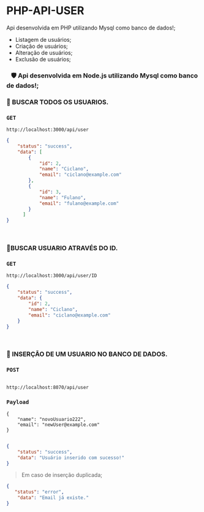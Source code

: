 # PHP-API-USER

Api desenvolvida em PHP utilizando Mysql como banco de dados!; 
 - Listagem de usuários;
 - Criação de usuários;
 - Alteração de usuários;
 - Exclusão de usuários;


### ⠀🛡️ Api desenvolvida em Node.js utilizando Mysql como banco de dados!; 


### 🎯 BUSCAR TODOS OS USUARIOS.
  
### ```GET``` 
```URL
http://localhost:3000/api/user
```
  
```JSON
{
    "status": "success",
    "data": [
        {
            "id": 2,
            "name": "Ciclano",
            "email": "ciclano@example.com"
        },
        {
            "id": 3,
            "name": "Fulano",
            "email": "fulano@example.com"
        }
      ]
}
```
  
<br /> 

### 🎯BUSCAR USUARIO ATRAVÉS DO ID.
  
### ```GET``` 
```URL
http://localhost:3000/api/user/ID 
```
  
```JSON
{
    "status": "success",
    "data": {
        "id": 2,
        "name": "Ciclano",
        "email": "ciclano@example.com"
    }
}
```
  
<br /> 

### 🎯 INSERÇÃO DE UM USUARIO NO BANCO DE DADOS.
  
### ```POST``` 

```URL

http://localhost:8070/api/user
```

### ```Payload``` 
```body
{
    "name": "novoUsuario222",
    "email": "newUser@example.com"
}
 
```
  
```JSON
{
    "status": "success",
    "data": "Usuário inserido com sucesso!"
}

```

> Em caso de inserção duplicada;

```JSON
{
   "status": "error",
    "data": "Email já existe."
}

```
<br /> 
